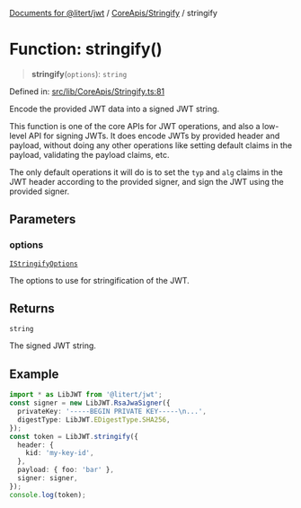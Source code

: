 [Documents for @litert/jwt](../../../index.md) / [CoreApis/Stringify](../index.md) / stringify

# Function: stringify()

> **stringify**(`options`): `string`

Defined in: [src/lib/CoreApis/Stringify.ts:81](https://github.com/litert/jwt.js/blob/master/src/lib/CoreApis/Stringify.ts#L81)

Encode the provided JWT data into a signed JWT string.

This function is one of the core APIs for JWT operations, and also a low-level
API for signing JWTs. It does encode JWTs by provided header and payload,
without doing any other operations like setting default claims in the payload,
validating the payload claims, etc.

The only default operations it will do is to set the `typ` and `alg` claims
in the JWT header according to the provided signer, and sign the JWT using
the provided signer.

## Parameters

### options

[`IStringifyOptions`](../interfaces/IStringifyOptions.md)

The options to use for stringification of the JWT.

## Returns

`string`

The signed JWT string.

## Example

```ts
import * as LibJWT from '@litert/jwt';
const signer = new LibJWT.RsaJwaSigner({
  privateKey: '-----BEGIN PRIVATE KEY-----\n...',
  digestType: LibJWT.EDigestType.SHA256,
});
const token = LibJWT.stringify({
  header: {
    kid: 'my-key-id',
  },
  payload: { foo: 'bar' },
  signer: signer,
});
console.log(token);
```
